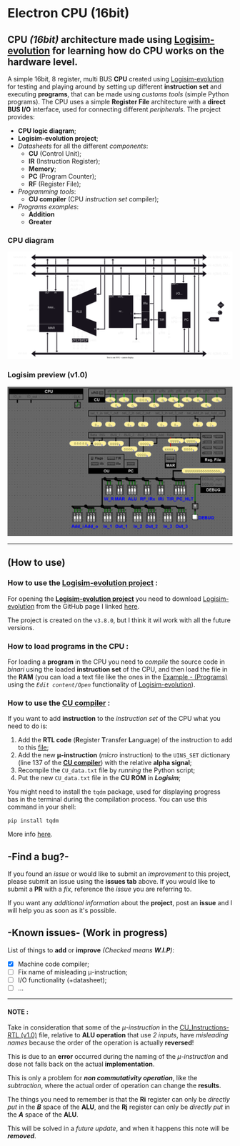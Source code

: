 # Electron CPU (16bit)

## CPU *(16bit)* architecture made using [Logisim-evolution](https://github.com/logisim-evolution/logisim-evolution) for learning how do CPU works on the hardware level.

A simple 16bit, 8 register, multi BUS **CPU** created using [Logisim-evolution](https://github.com/logisim-evolution/logisim-evolution) for testing and playing around by setting up different **instruction set** and executing **programs**, that can be made using *customs tools* (simple Python programs). The CPU uses a simple **Register File** architecture with a **direct BUS I/O** interface, used for connecting different *peripherals*.
The project provides:
* **CPU logic diagram**;
* **Logisim-evolution project**;
* *Datasheets* for all the different *components*:
  * **CU** (Control Unit);
  * **IR** (Instruction Register);
  * **Memory**;
  * **PC** (Program Counter);
  * **RF** (Register File);
* *Programming tools*:
  * **CU compiler** (CPU *instruction set* compiler);
* *Programs examples*:
  * **Addition**
  * **Greater**

### CPU diagram
<img src=".img\CPU diagram.svg">

### Logisim preview (v1.0)
<img src=".img\Logisim CPU.png">

---

## (How to use)
### How to use the [Logisim-evolution project](CPU%20-%20(Architecture)/Electron_CPU_16bit.circ) :

For opening the [**Logisim-evolution project**](CPU%20-%20(Architecture)/Electron_CPU_16bit.circ) you need to download [Logisim-evolution](https://github.com/logisim-evolution/logisim-evolution) from the GitHub page I linked [<u>here</u>](https://github.com/logisim-evolution/logisim-evolution/releases).

The project is created on the `v3.8.0`, but I think it wil work with all the future versions.

### How to load programs in the CPU :

For loading a **program** in the CPU you need to *compile* the source code in *binari* using the loaded **instruction set** of the CPU, and then load the file in the **RAM** (you can load a text file like the ones in the [Example - (Programs)](Example%20-%20(Programs)/Addition/Addition_data.txt) using the *`Edit content/Open`* functionality of [Logisim-evolution](https://github.com/logisim-evolution/logisim-evolution)).

### How to use the [**CU compiler**](Tool%20-%20(Software)/CU_Compiler/cu_compiler.py) :

If you want to add **instruction** to the *instruction set* of the CPU what you need to do is:
1. Add the **RTL code** (**R**egister **T**ransfer **L**anguage) of the instruction to add to this [file](Tool%20-%20(Software)/CU_Compiler/CU_Instructions/CU_Instructions-RTL%20(v1.0).md);
2. Add the new **μ-instruction** (*micro* instruction) to the `UINS_SET` dictionary (line 137 of the [**CU compiler**](Tool%20-%20(Software)/CU_Compiler/cu_compiler.py)) with the relative **alpha signal**;
3. Recompile the `CU_data.txt` file by *running* the Python script;
4. Put the new `CU_data.txt` file in the **CU ROM** in ***Logisim***;

You might need to install the `tqdm` package, used for displaying progress bas in the terminal during the compilation process. You can use this command in your shell:

    pip install tqdm

More info [<u>here</u>](https://github.com/tqdm/tqdm).

## -Find a bug?-

If you found an *issue* or would like to submit an *improvement* to this project, please submit an issue using the **issues tab** above. If you would like to submit a **PR** with a *fix*, reference the *issue* you are referring to.

If you want any *additional information* about the **project**, post an **issue** and I will help you as soon as it's possible.

## -Known issues- (Work in progress)

List of things to **add** or **improve** *(Checked means **W.I.P**)*:
- [X] Machine code compiler;
- [ ] Fix name of misleading μ-instruction;
- [ ] I/O functionality (+datasheet);
- [ ] ...

---

#### NOTE :

Take in consideration that some of the *μ-instruction* in the [CU_Instructions-RTL (v1.0)](Tool%20-%20(Software)/CU_Compiler/CU_Instructions/CU_Instructions-RTL%20(v1.0).md) file, relative to **ALU operation** that use *2 inputs*, have *misleading names* because the order of the operation is actually **reversed**!

This is due to an **error** occurred during the naming of the *μ-instruction* and dose not falls back on the actual **implementation**.

This is only a problem for ***non commutativity operation***, like the *subtraction*, where the actual order of operation can change the **results**.

The things you need to remember is that the **Ri** register can only be *directly put* in the ***B*** space of the **ALU**, and the **Rj** register can only be *directly put* in the ***A*** space of the **ALU**.

This will be solved in a *future update*, and when it happens this note will be ***removed***.